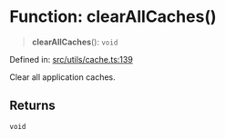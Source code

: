 # Function: clearAllCaches()

> **clearAllCaches**(): `void`

Defined in: [src/utils/cache.ts:139](https://github.com/Nick2bad4u/Uptime-Watcher/blob/3cce0c3b352c8390536ca3c7399ece50a05faf18/src/utils/cache.ts#L139)

Clear all application caches.

## Returns

`void`
